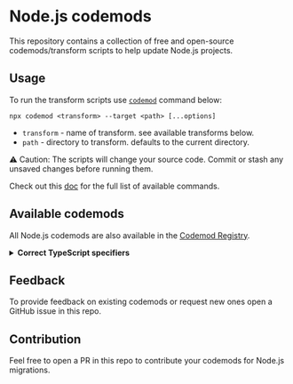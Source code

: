 # Node.js codemods
This repository contains a collection of free and open-source codemods/transform scripts to help update Node.js projects.

## Usage

To run the transform scripts use [`codemod`](https://go.codemod.com/github) command below:

`npx codemod <transform> --target <path> [...options]`

* `transform` - name of transform. see available transforms below.
* `path` - directory to transform. defaults to the current directory.

⚠️ Caution: The scripts will change your source code. Commit or stash any unsaved changes before running them.

Check out this [doc](https://go.codemod.com/cli-docs) for the full list of available commands.

## Available codemods

All Node.js codemods are also available in the [Codemod Registry](https://codemod.com/registry).

<details>
<summary><strong> Correct TypeScript specifiers </strong></summary><br>
  
```sh
npx codemod node/correct-ts-specifiers
```
  
This script transforms import specifiers in source code from the broken state TypeScript's compiler (`tsc`) requires into proper ones. This is a one-and-done process, and the updated source code should be committed to your version control (eg git); thereafter, source-code import statements should be authored to be compliant with the ECMAScript (JavaScript) standard.

This is useful when source code is processed by standards-compliant software like Node.js.

This script does not just blindly find & replace file extensions within specifiers: It confirms that the targeted file of replacement specifier actually exists; in cases where there is ambiguity (such as two files with the same basename in the same location but different relevant file extensions), it logs an error, skips that specifier, and continues processing.

This script does not confirm that the targetted module in the replacement contains the exports cited in the import statement. This should not actually ever result in a problem because ambiguous cases are skipped (so if there is a problem, it existed before the migration started). Merely running your source code after the mirgration completes will confirm all is good (if there are problems, node will error, citing exactly where the problems are).

**💡 Note**

1. If you're using `tsconfig`'s `paths`, you will need a loader like [`nodejs-loaders/dev/alias`](https://github.com/JakobJingleheimer/nodejs-loaders?tab=readme-ov-file#alias)

```sh
npm i nodejs-loaders

NODE_OPTIONS="--loader=nodejs-loaders/dev/alias" \
npx codemod node/correct-ts-specifiers
```

2. If you want your source code to still be processessable with `tsc` (for instance, to run type-checking as a lint or test step), you'll need to set [`allowImportingTsExtensions`](https://www.typescriptlang.org/tsconfig/#allowImportingTsExtensions). You will need to use a different transpiler to convert your source code to JavaScript (you probably should be doing that anyway).

### Supported cases

* no file extension → `.cts`, `.mts`, `.js`, `.ts`, `.d.cts`, `.d.mts`, or `.d.ts`
* `.cjs` → `.cts`, `.mjs` → `.mts`, `.js` → `.ts`
* `.js` → `.d.cts`, `.d.mts`, or `.d.ts`
* Package.json subimports
* tsconfig paths (requires a loader)

Before:

```ts
import { URL } from 'node:url';

import { bar } from '@dep/bar';
import { foo } from 'foo';

import { Cat } from './Cat.ts';
import { Dog } from '…/Dog/index.mjs'; // tsconfig paths
import { baseUrl } from '#config.js';  // package.json imports

export { Zed } from './zed';

// should be unchanged

export const makeLink = (path: URL) => (new URL(path, baseUrl)).href;

const nil = await import('./nil.js');

const cat = new Cat('Milo');
const dog = new Dog('Otis');
```

After:

```ts
import { URL } from 'node:url';

import { bar } from '@dep/bar';
import { foo } from 'foo';

import { Cat } from './Cat.ts';
import { Dog } from '…/Dog/index.mts'; // tsconfig paths
import { baseUrl } from '#config.js';  // package.json imports

export type { Zed } from './zed.d.ts';

// should be unchanged

export const makeLink = (path: URL) => (new URL(path, baseUrl)).href;

const nil = await import('./nil.ts');

const cat = new Cat('Milo');
const dog = new Dog('Otis');
```

### Unsupported cases

* Directory / commonjs-like specifiers¹

```ts
import foo from '..'; // where '..' → '../index.ts' (or similar)
```

¹ Support may be added in a future release


</details>


## Feedback

To provide feedback on existing codemods or request new ones open a GitHub issue in this repo. 

## Contribution

Feel free to open a PR in this repo to contribute your codemods for Node.js migrations.
